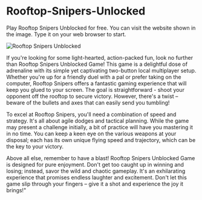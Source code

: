 # Rooftop-Snipers-Unlocked
Play Rooftop Snipers Unblocked for free. You can visit the website shown in the image. Type it on your web browser to start.

![Rooftop Snipers Unblocked](https://i.postimg.cc/m2LyZ9d9/12.png)

If you're looking for some light-hearted, action-packed fun, look no further than Rooftop Snipers Unblocked Game! This game is a delightful dose of adrenaline with its simple yet captivating two-button local multiplayer setup. Whether you're up for a friendly duel with a pal or prefer taking on the computer, Rooftop Snipers offers a fantastic gaming experience that will keep you glued to your screen. The goal is straightforward - shoot your opponent off the rooftop to secure victory. However, there's a twist – beware of the bullets and axes that can easily send you tumbling!

To excel at Rooftop Snipers, you'll need a combination of speed and strategy. It's all about agile dodges and tactical planning. While the game may present a challenge initially, a bit of practice will have you mastering it in no time. You can keep a keen eye on the various weapons at your disposal; each has its own unique flying speed and trajectory, which can be the key to your victory.

Above all else, remember to have a blast! Rooftop Snipers Unblocked Game is designed for pure enjoyment. Don't get too caught up in winning and losing; instead, savor the wild and chaotic gameplay. It's an exhilarating experience that promises endless laughter and excitement. Don't let this game slip through your fingers – give it a shot and experience the joy it brings!"

